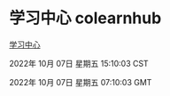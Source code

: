 # 学习中心 colearnhub
[学习中心](http://27.19.33.125:56308/colearnhub/)

2022年 10月 07日 星期五 15:10:03 CST

2022年 10月 07日 星期五 07:10:03 GMT
